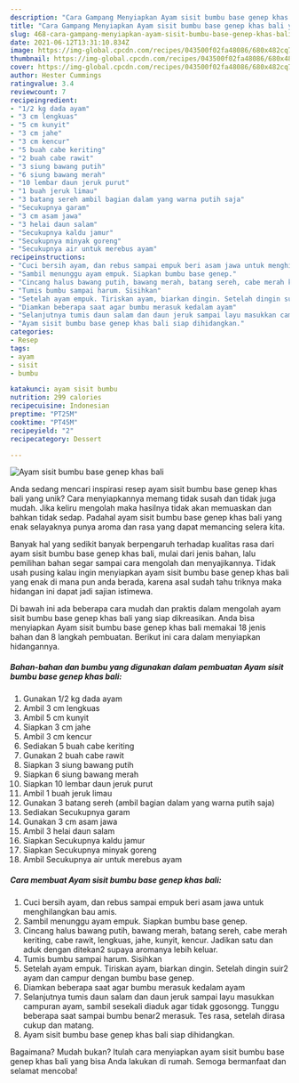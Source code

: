 ```yaml
---
description: "Cara Gampang Menyiapkan Ayam sisit bumbu base genep khas bali yang Enak"
title: "Cara Gampang Menyiapkan Ayam sisit bumbu base genep khas bali yang Enak"
slug: 468-cara-gampang-menyiapkan-ayam-sisit-bumbu-base-genep-khas-bali-yang-enak
date: 2021-06-12T13:31:10.834Z
image: https://img-global.cpcdn.com/recipes/043500f02fa48086/680x482cq70/ayam-sisit-bumbu-base-genep-khas-bali-foto-resep-utama.jpg
thumbnail: https://img-global.cpcdn.com/recipes/043500f02fa48086/680x482cq70/ayam-sisit-bumbu-base-genep-khas-bali-foto-resep-utama.jpg
cover: https://img-global.cpcdn.com/recipes/043500f02fa48086/680x482cq70/ayam-sisit-bumbu-base-genep-khas-bali-foto-resep-utama.jpg
author: Hester Cummings
ratingvalue: 3.4
reviewcount: 7
recipeingredient:
- "1/2 kg dada ayam"
- "3 cm lengkuas"
- "5 cm kunyit"
- "3 cm jahe"
- "3 cm kencur"
- "5 buah cabe keriting"
- "2 buah cabe rawit"
- "3 siung bawang putih"
- "6 siung bawang merah"
- "10 lembar daun jeruk purut"
- "1 buah jeruk limau"
- "3 batang sereh ambil bagian dalam yang warna putih saja"
- "Secukupnya garam"
- "3 cm asam jawa"
- "3 helai daun salam"
- "Secukupnya kaldu jamur"
- "Secukupnya minyak goreng"
- "Secukupnya air untuk merebus ayam"
recipeinstructions:
- "Cuci bersih ayam, dan rebus sampai empuk beri asam jawa untuk menghilangkan bau amis."
- "Sambil menunggu ayam empuk. Siapkan bumbu base genep."
- "Cincang halus bawang putih, bawang merah, batang sereh, cabe merah keriting, cabe rawit, lengkuas, jahe, kunyit, kencur. Jadikan satu dan aduk dengan ditekan2 supaya aromanya lebih keluar."
- "Tumis bumbu sampai harum. Sisihkan"
- "Setelah ayam empuk. Tiriskan ayam, biarkan dingin. Setelah dingin suir2 ayam dan campur dengan bumbu base genep."
- "Diamkan beberapa saat agar bumbu merasuk kedalam ayam"
- "Selanjutnya tumis daun salam dan daun jeruk sampai layu masukkan campuran ayam, sambil sesekali diaduk agar tidak ggosongg. Tunggu beberapa saat sampai bumbu benar2 merasuk. Tes rasa, setelah dirasa cukup dan matang."
- "Ayam sisit bumbu base genep khas bali siap dihidangkan."
categories:
- Resep
tags:
- ayam
- sisit
- bumbu

katakunci: ayam sisit bumbu 
nutrition: 299 calories
recipecuisine: Indonesian
preptime: "PT25M"
cooktime: "PT45M"
recipeyield: "2"
recipecategory: Dessert

---
```



![Ayam sisit bumbu base genep khas bali](https://img-global.cpcdn.com/recipes/043500f02fa48086/680x482cq70/ayam-sisit-bumbu-base-genep-khas-bali-foto-resep-utama.jpg)

Anda sedang mencari inspirasi resep ayam sisit bumbu base genep khas bali yang unik? Cara menyiapkannya memang tidak susah dan tidak juga mudah. Jika keliru mengolah maka hasilnya tidak akan memuaskan dan bahkan tidak sedap. Padahal ayam sisit bumbu base genep khas bali yang enak selayaknya punya aroma dan rasa yang dapat memancing selera kita.



Banyak hal yang sedikit banyak berpengaruh terhadap kualitas rasa dari ayam sisit bumbu base genep khas bali, mulai dari jenis bahan, lalu pemilihan bahan segar sampai cara mengolah dan menyajikannya. Tidak usah pusing kalau ingin menyiapkan ayam sisit bumbu base genep khas bali yang enak di mana pun anda berada, karena asal sudah tahu triknya maka hidangan ini dapat jadi sajian istimewa.


Di bawah ini ada beberapa cara mudah dan praktis dalam mengolah ayam sisit bumbu base genep khas bali yang siap dikreasikan. Anda bisa menyiapkan Ayam sisit bumbu base genep khas bali memakai 18 jenis bahan dan 8 langkah pembuatan. Berikut ini cara dalam menyiapkan hidangannya.

<!--inarticleads1-->

##### Bahan-bahan dan bumbu yang digunakan dalam pembuatan Ayam sisit bumbu base genep khas bali:

1. Gunakan 1/2 kg dada ayam
1. Ambil 3 cm lengkuas
1. Ambil 5 cm kunyit
1. Siapkan 3 cm jahe
1. Ambil 3 cm kencur
1. Sediakan 5 buah cabe keriting
1. Gunakan 2 buah cabe rawit
1. Siapkan 3 siung bawang putih
1. Siapkan 6 siung bawang merah
1. Siapkan 10 lembar daun jeruk purut
1. Ambil 1 buah jeruk limau
1. Gunakan 3 batang sereh (ambil bagian dalam yang warna putih saja)
1. Sediakan Secukupnya garam
1. Gunakan 3 cm asam jawa
1. Ambil 3 helai daun salam
1. Siapkan Secukupnya kaldu jamur
1. Siapkan Secukupnya minyak goreng
1. Ambil Secukupnya air untuk merebus ayam




<!--inarticleads2-->

##### Cara membuat Ayam sisit bumbu base genep khas bali:

1. Cuci bersih ayam, dan rebus sampai empuk beri asam jawa untuk menghilangkan bau amis.
1. Sambil menunggu ayam empuk. Siapkan bumbu base genep.
1. Cincang halus bawang putih, bawang merah, batang sereh, cabe merah keriting, cabe rawit, lengkuas, jahe, kunyit, kencur. Jadikan satu dan aduk dengan ditekan2 supaya aromanya lebih keluar.
1. Tumis bumbu sampai harum. Sisihkan
1. Setelah ayam empuk. Tiriskan ayam, biarkan dingin. Setelah dingin suir2 ayam dan campur dengan bumbu base genep.
1. Diamkan beberapa saat agar bumbu merasuk kedalam ayam
1. Selanjutnya tumis daun salam dan daun jeruk sampai layu masukkan campuran ayam, sambil sesekali diaduk agar tidak ggosongg. Tunggu beberapa saat sampai bumbu benar2 merasuk. Tes rasa, setelah dirasa cukup dan matang.
1. Ayam sisit bumbu base genep khas bali siap dihidangkan.




Bagaimana? Mudah bukan? Itulah cara menyiapkan ayam sisit bumbu base genep khas bali yang bisa Anda lakukan di rumah. Semoga bermanfaat dan selamat mencoba!
